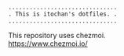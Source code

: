 ```
...............................
. This is itochan's dotfiles. .
...............................
```

This repository uses chezmoi.  
https://www.chezmoi.io/
